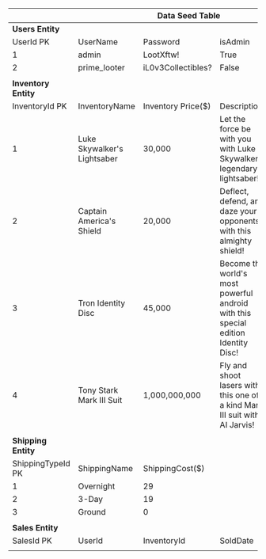 <table>
    <thead>
        <tr>
            <th colspan="6">Data Seed Table</th>
        </tr>
    </thead>
    <tbody>
        <tr>
            <td><strong>Users Entity</strong></td>
        </tr>
        <tr>
            <td>UserId PK</td>
            <td>UserName</td>
            <td>Password</td>
            <td>isAdmin
        </tr>
        <tr>
            <td>1</td>
            <td>admin</td>
            <td>LootXftw!</td>
            <td>True</td>
        </tr>
        <tr>
            <td>2</td>
            <td>prime_looter</td>
            <td>iL0v3Collectibles?</td>
            <td>False</td>
        </tr>
        <tr>
            <td></td>
        </tr>
        <tr>
            <td><strong>Inventory Entity</strong></td>
        </tr>
        <tr>
            <td>InventoryId PK</td>
            <td>InventoryName</td>
            <td>Inventory Price($)</td>
            <td>Description</td>
        </tr>
        <tr>
            <td>1</td>
            <td>Luke Skywalker's Lightsaber</td>
            <td>30,000</td>
            <td>Let the force be with you with Luke Skywalker's legendary lightsaber!</td>
        </tr>
        <tr>
            <td>2</td>
            <td>Captain America's Shield</td>
            <td>20,000</td>
            <td>Deflect, defend, and daze your opponents with this almighty shield!</td>
        </tr>
        <tr>
            <td>3</td>
            <td>Tron Identity Disc</td>
            <td>45,000</td>
            <td>Become the world's most powerful android with this special edition Identity Disc!</td>
        </tr>
        <tr>
            <td>4</td>
            <td>Tony Stark Mark III Suit</td>
            <td>1,000,000,000</td>
            <td>Fly and shoot lasers with this one of a kind Mark III suit with AI Jarvis!</td>
        </tr>
        <tr>
            <td></td>
        </tr>
<tr>
            <td><strong>Shipping Entity</strong></td>
        </tr>
        <tr>
            <td>ShippingTypeId PK</td>
            <td>ShippingName</td>
            <td>ShippingCost($)</td>
        </tr>
        <tr>
            <td>1</td>
            <td>Overnight</td>
            <td>29</td>
        </tr>
        <tr>
            <td>2</td>
            <td>3-Day</td>
            <td>19</td>
        </tr>
        <tr>
            <td>3</td>
            <td>Ground</td>
            <td>0</td>
        </tr>
        <tr>
            <td></td>
        </tr>
        <tr>
            <td><strong>Sales Entity</strong></td>
        </tr>
        <tr>
            <td>SalesId PK</td>
            <td>UserId</td>
            <td>InventoryId</td>
            <td>SoldDate</td>
            <td>Address</td>
            <td>PhoneNumber</td>
            <td>CreditCardNumber</td>
            <td>ExpirationDate</td>
            <td>CVV</td>
            <td>Subtotal</td>
            <td>ShippingTypeId</td>
            <td>ShippingCost</td>
            <td>Tax</td>
            <td>Total</td>
        </tr>
        <tr>
            <td></td>
            <td></td>
            <td></td>
            <td></td>
            <td></td>
            <td></td>
            <td></td>
            <td></td>
            <td></td>
            <td></td>
            <td></td>
            <td></td>
            <td></td>
        </tr>
    </tbody>
</table>

